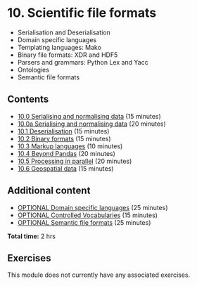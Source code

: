 # 10. Scientific file formats

- Serialisation and Deserialisation
- Domain specific languages
- Templating languages: Mako
- Binary file formats: XDR and HDF5
- Parsers and grammars: Python Lex and Yacc
- Ontologies
- Semantic file formats

## Contents

- [10.0 Serialising and normalising data](10_00_serialisation_and_normalisation.ipynb) (15 minutes)
- [10.0a Serialising and normalising data](10_00a_databases.ipynb) (20 minutes)
- [10.1 Deserialisation](10_01_deserialisation.ipynb) (15 minutes)
- [10.2 Binary formats](10_02_binary_formats.ipynb) (15 minutes)
- [10.3 Markup languages](10_03_markup_languages.ipynb) (10 minutes)
- [10.4 Beyond Pandas](10_04_beyond_pandas.ipynb) (20 minutes)
- [10.5 Processing in parallel](10_05_processing_in_parallel.ipynb) (20 minutes)
- [10.6 Geospatial data](10_06_geospatial_data.ipynb) (15 minutes)

## Additional content

- [OPTIONAL Domain specific languages](10_x0_optional_domain_specific_languages.ipynb) (25 minutes)
- [OPTIONAL Controlled Vocabularies](10_x1_optional_controlled_vocabularies.ipynb) (15 minutes)
- [OPTIONAL Semantic file formats](10_x2_optional_semantic_models.ipynb) (25 minutes)

**Total time:** 2 hrs

## Exercises

This module does not currently have any associated exercises.
